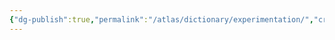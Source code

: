 ```yaml
---
{"dg-publish":true,"permalink":"/atlas/dictionary/experimentation/","created":"","updated":"2023-02-06T11:54:37.495+01:00"}
---
```



